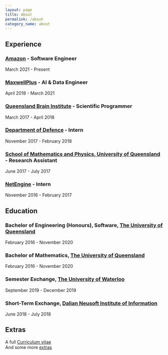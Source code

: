 ```yaml
---
layout: page
title: About
permalink: /about
category_name: about
---
```

## Experience 
### [Amazon](https://www.amazon.com.au/) - Software Engineer
March 2021 - Present

### [MaxwellPlus](https://www.maxwellplus.com) - AI & Data Engineer
April 2018 - March 2021

### [Queensland Brain Institute](https://qbi.uq.edu.au) - Scientific Programmer
March 2017 - April 2018

### [Department of Defence](https://www.defence.gov.au/) - Intern
November 2017 - February 2018

### [School of Mathematics and Physics, University of Queensland](https://smp.uq.edu.au/) - Research Assistant
June 2017 - July 2017

### [NetEngine](https://netengine.com.au/) - Intern
November 2016 - February 2017

## Education
### Bachelor of Engineering (Honours), Software, [The University of Queensland](https://uq.edu.au/)
February 2016 - November 2020


### Bachelor of Mathematics, [The University of Queensland](https://uq.edu.au/)
February 2016 - November 2020

### Semester Exchange, [The University of Waterloo](http://uwaterloo.ca/)
September 2019 - December 2019

### Short-Term Exchange, [Dalian Neusoft Institute of Information](http://www.neusoft.edu.cn/)
June 2018 - July 2018

## Extras
A full [Curriculum vitae](cv.pdf) <br />
And some more [extras](extras)
